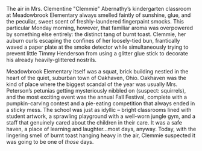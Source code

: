 The air in Mrs. Clementine "Clemmie" Abernathy’s kindergarten classroom at Meadowbrook Elementary always smelled faintly of sunshine, glue, and the peculiar, sweet scent of freshly-laundered fingerpaint smocks. This particular Monday morning, however, that familiar aroma was overpowered by something else entirely: the distinct tang of burnt toast. Clemmie, her auburn curls escaping the confines of her loosely-tied bun, frantically waved a paper plate at the smoke detector while simultaneously trying to prevent little Timmy Henderson from using a glitter glue stick to decorate his already heavily-glittered nostrils.

Meadowbrook Elementary itself was a squat, brick building nestled in the heart of the quiet, suburban town of Oakhaven, Ohio. Oakhaven was the kind of place where the biggest scandal of the year was usually Mrs. Peterson’s petunias getting mysteriously nibbled on (suspect: squirrels), and the most exciting event was the annual Fall Festival, complete with a pumpkin-carving contest and a pie-eating competition that always ended in a sticky mess. The school was just as idyllic – bright classrooms lined with student artwork, a sprawling playground with a well-worn jungle gym, and a staff that genuinely cared about the children in their care. It was a safe haven, a place of learning and laughter…most days, anyway. Today, with the lingering smell of burnt toast hanging heavy in the air, Clemmie suspected it was going to be one of *those* days.
